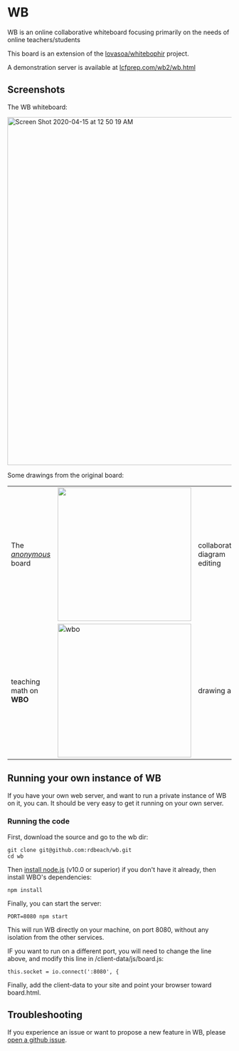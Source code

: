 # WB

WB is an online collaborative whiteboard focusing primarily on the needs of online teachers/students


This board is an extension of the [lovasoa/whitebophir](https://github.com/lovasoa/whitebophir) project.

A demonstration server is available at [lcfprep.com/wb2/wb.html](https://lcfprep.com/wb2/wb.html)

## Screenshots

The WB whiteboard:

<img width="781" alt="Screen Shot 2020-04-15 at 12 50 19 AM" src="https://user-images.githubusercontent.com/8367977/81508237-e06afd80-92b7-11ea-9773-25550a75fd0e.png">

Some drawings from the original board:
<table>
 <tr>
  <td> The <i><a href="https://wbo.ophir.dev/boards/anonymous">anonymous</a></i> board
  <td> <img width="300" src="https://user-images.githubusercontent.com/552629/59885574-06e02b80-93bc-11e9-9150-0670a1c5d4f3.png">
  <td> collaborative diagram editing
  <td> <img alt="Screenshot of WBO's user interface: architecture" width="300" src="https://user-images.githubusercontent.com/552629/59915054-07101380-941c-11e9-97c9-4980f50d302a.png" />
  
  <tr>
   <td> teaching math on <b>WBO</b>
   <td> <img alt=wbo teaching" width="300" src="https://user-images.githubusercontent.com/552629/59915737-a386e580-941d-11e9-81ff-db9e37f140db.png" />
   <td> drawing art
   <td> <img alt="angel drawn on WBO" width="300" src="https://user-images.githubusercontent.com/552629/59914139-08404100-941a-11e9-9c29-bd2569fe4730.png"/>
</table>

## Running your own instance of WB

If you have your own web server, and want to run a private instance of WB on it, you can. It should be very easy to get it running on your own server.

### Running the code

First, download the source and go to the wb dir:
```
git clone git@github.com:rdbeach/wb.git
cd wb
```

Then [install node.js](https://nodejs.org/en/download/) (v10.0 or superior)
 if you don't have it already, then install WBO's dependencies:

```
npm install
```

Finally, you can start the server:
```
PORT=8080 npm start
```

This will run WB directly on your machine, on port 8080, without any isolation from the other services.

IF you want to run on a different port, you will need to change the line above, and modify this line in /client-data/js/board.js:

```
this.socket = io.connect(':8080', {
```

Finally, add the client-data to your site and point your browser toward board.html.

## Troubleshooting

If you experience an issue or want to propose a new feature in WB, please [open a github issue](https://github.com/rdbeach/wb/issues/new).
